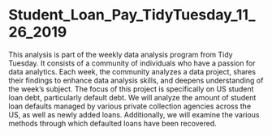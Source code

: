 # Student_Loan_Pay_TidyTuesday_11_26_2019

This analysis is part of the weekly data analysis program from Tidy Tuesday. It consists of a community of individuals who have a passion for data analytics. Each week, the community analyzes a data project, shares their findings to enhance data analysis skills, and deepens understanding of the week’s subject. The focus of this project is specifically on US student loan debt, particularly default debt. We will analyze the amount of student loan defaults managed by various private collection agencies across the US, as well as newly added loans. Additionally, we will examine the various methods through which defaulted loans have been recovered.
